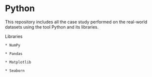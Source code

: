 # Python

This repository includes all the case study performed on the real-world datasets using the tool Python and its libraries.

Libraries
    
    * NumPy
    
    * Pandas
    
    * Matplotlib
    
    * Seaborn
